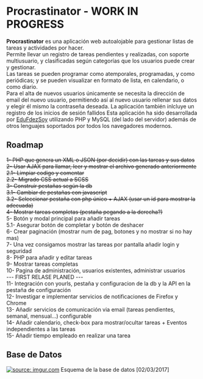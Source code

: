 # Procrastinator - WORK IN PROGRESS
<b>Procrastinator</b> es una aplicación web autoalojable para gestionar listas de tareas y actividades por hacer.  
Permite llevar un registro de tareas pendientes y realizadas, con soporte multiusuario, y clasificadas según categorías que los usuarios puede crear y gestionar.  
Las tareas se pueden programar como atemporales, programadas, y como periódicas; y se pueden visualizar en formato de lista, en calendario, o como diario.  
Para el alta de nuevos usuarios únicamente se necesita la dirección de email del nuevo usuario, permitiendo así al nuevo usuario rellenar sus datos y elegir él mismo la contraseña deseada. La aplicación también inlcluye un registro de los inicios de sesión fallidos
Esta aplicación ha sido desarrollada por <a href="https://twitter.com/EduFdezSoy">EduFdezSoy</a> utilizando PHP y MySQL (del lado del servidor) además de otros lenguajes soportados por todos los navegadores modernos.  

## Roadmap
<s>1- PHP que genera un XML o JSON (por decidir) con las tareas y sus datos</s>  
<s>2- Usar AJAX para llamar, leer y mostrar el archivo generado anteriormente</s>  
<s>2.1- Limpiar codigo y comentar</s>  
<s>2.2- Migrado CSS actual a SCSS</s>  
<s>3- Construir pestañas según la db</s>  
<s>3.1- Cambiar de pestañas con javascript</s>  
<s>3.2- Seleccionar pestaña con php único + AJAX (usar un id para mostrar la adecuada)</s>  
<s>4- Mostrar tareas completas (pestaña pegando a la derecha?)</s>  
5- Botón y modal principal para añadir tareas  
5.1- Asegurar botón de completar y botón de deshacer  
6- Crear paginación (mostrar num de pag, botones y no mostrar si no hay mas)  
7- Una vez consigamos mostrar las tareas por pantalla añadir login y seguridad  
8- PHP para añadir y editar tareas  
9- Mostrar tareas completas  
10- Pagina de administración, usuarios existentes, administrar usuarios  
   --- FIRST RELASE PLANED ---  
11- Integración con yourls, pestaña y configuracion de la db y la API en la pestaña de configuración  
12- Investigar e implementar servicios de notificaciones de Firefox y Chrome  
13- Añadir servicios de comunicación via email (tareas pendientes, semanal, mensual...) configurable  
14- Añadir calendario, check-box para mostrar/ocultar tareas + Eventos independientes a las tareas  
15- Añadir tiempo empleado en realizar una tarea  

## Base de Datos
<a href="http://imgur.com/vw60H6q"><img src="http://i.imgur.com/vw60H6q.png" title="source: imgur.com" /></a>
Esquema de la base de datos [02/03/2017]
